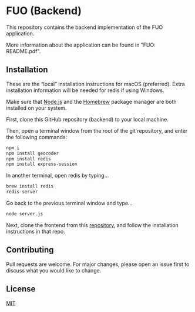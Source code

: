 # FUO (Backend)

This repository contains the backend implementation of the FUO application.

More information about the application can be found in "FUO: README.pdf".

## Installation


These are the “local” installation instructions for macOS (preferred). Extra installation information will be needed for redis if using Windows.

Make sure that [Node.js](https://nodejs.org/en/download/) and the [Homebrew](https://brew.sh/) package manager are both installed on your system.

First, clone this GitHub repository (backend) to your local machine.

Then, open a terminal window from the root of the git repository, and enter the following commands:

```bash
npm i
npm install geocoder
npm install redis
npm install express-session
```

In another terminal, open redis by typing...

```bash
brew install redis
redis-server
```

Go back to the previous terminal window and type...

```bash
node server.js
```

Next, clone the frontend from this [repository](https://github.com/MoonJiao123/corona-food-app), and follow the installation instructions in that repo.


## Contributing
Pull requests are welcome. For major changes, please open an issue first to discuss what you would like to change.

## License
[MIT](https://choosealicense.com/licenses/mit/)